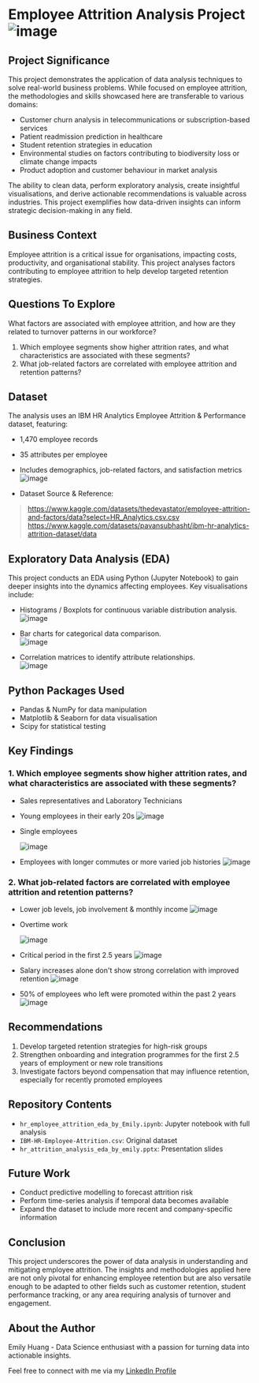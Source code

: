 # Employee Attrition Analysis Project ![image](https://github.com/user-attachments/assets/02cd653b-d013-488f-a95c-1cf8d4e9801b)


## Project Significance
This project demonstrates the application of data analysis techniques to solve real-world business problems. While focused on employee attrition, the methodologies and skills showcased here are transferable to various domains:

- Customer churn analysis in telecommunications or subscription-based services
- Patient readmission prediction in healthcare
- Student retention strategies in education
- Environmental studies on factors contributing to biodiversity loss or climate change impacts
- Product adoption and customer behaviour in market analysis

The ability to clean data, perform exploratory analysis, create insightful visualisations, and derive actionable recommendations is valuable across industries. This project exemplifies how data-driven insights can inform strategic decision-making in any field.

## Business Context
Employee attrition is a critical issue for organisations, impacting costs, productivity, and organisational stability. This project analyses factors contributing to employee attrition to help develop targeted retention strategies.

## Questions To Explore
What factors are associated with employee attrition, and how are they related to turnover patterns in our workforce?

1. Which employee segments show higher attrition rates, and what characteristics are associated with these segments?
2. What job-related factors are correlated with employee attrition and retention patterns?

## Dataset
The analysis uses an IBM HR Analytics Employee Attrition & Performance dataset, featuring:
- 1,470 employee records
- 35 attributes per employee
- Includes demographics, job-related factors, and satisfaction metrics
  ![image](https://github.com/user-attachments/assets/200d20e6-ffdc-4145-95e7-99b7684e43bb)

- Dataset Source & Reference:
> https://www.kaggle.com/datasets/thedevastator/employee-attrition-and-factors/data?select=HR_Analytics.csv.csv
> https://www.kaggle.com/datasets/pavansubhasht/ibm-hr-analytics-attrition-dataset/data

## Exploratory Data Analysis (EDA)
This project conducts an EDA using Python (Jupyter Notebook) to gain deeper insights into the dynamics affecting employees. Key visualisations include:

* Histograms / Boxplots for continuous variable distribution analysis.
 ![image](https://github.com/user-attachments/assets/7907995c-ef87-430b-a909-be5b5da8ff09)
 
* Bar charts for categorical data comparison.  
 ![image](https://github.com/user-attachments/assets/a88b4dca-8a01-4203-a0ac-8c6e079544c2)

* Correlation matrices to identify attribute relationships.  
 ![image](https://github.com/user-attachments/assets/91804c3c-46e7-42f4-839b-7384fa26d986)

## Python Packages Used
* Pandas & NumPy for data manipulation
* Matplotlib & Seaborn for data visualisation
* Scipy for statistical testing

## Key Findings 
### 1. Which employee segments show higher attrition rates, and what characteristics are associated with these segments?
* Sales representatives and Laboratory Technicians 
* Young employees in their early 20s
 ![image](https://github.com/user-attachments/assets/e6708cc5-4fa6-416f-affa-7d228f31a70b)
* Single employees
  
  ![image](https://github.com/user-attachments/assets/e1491aba-d8fb-4598-a8a9-32b5d489d7b0)
* Employees with longer commutes or more varied job histories
 ![image](https://github.com/user-attachments/assets/1c87c57d-6531-432a-9d00-d02e4c209c42)

### 2. What job-related factors are correlated with employee attrition and retention patterns?
* Lower job levels, job involvement & monthly income
  ![image](https://github.com/user-attachments/assets/fb594309-347d-4a17-846f-325718e944f2)

* Overtime work
  
  ![image](https://github.com/user-attachments/assets/19159d00-3599-4a30-b319-9e1ed040c896)

* Critical period in the first 2.5 years
 ![image](https://github.com/user-attachments/assets/e09eeade-c9f0-4521-ae0e-8ae15f70a329)

* Salary increases alone don't show strong correlation with improved retention
  ![image](https://github.com/user-attachments/assets/dc1eb973-2242-44cf-b2b1-817d82d7f6b4)

* 50% of employees who left were promoted within the past 2 years
 ![image](https://github.com/user-attachments/assets/2a3e0f30-e53d-4bd7-a3de-10f760cfe8d9)


## Recommendations
1. Develop targeted retention strategies for high-risk groups
2. Strengthen onboarding and integration programmes for the first 2.5 years of employment or new role transitions
3. Investigate factors beyond compensation that may influence retention, especially for recently promoted employees

## Repository Contents
- `hr_employee_attrition_eda_by_Emily.ipynb`: Jupyter notebook with full analysis
- `IBM-HR-Employee-Attrition.csv`: Original dataset
- `hr_attrition_analysis_eda_by_emily.pptx`: Presentation slides


## Future Work
- Conduct predictive modelling to forecast attrition risk
- Perform time-series analysis if temporal data becomes available
- Expand the dataset to include more recent and company-specific information


## Conclusion
This project underscores the power of data analysis in understanding and mitigating employee attrition. The insights and methodologies applied here are not only pivotal for enhancing employee retention but are also versatile enough to be adapted to other fields such as customer retention, student performance tracking, or any area requiring analysis of turnover and engagement.

## About the Author
Emily Huang - Data Science enthusiast with a passion for turning data into actionable insights. 

Feel free to connect with me via my [LinkedIn Profile](https://www.linkedin.com/in/emily-huang-3021212a)
